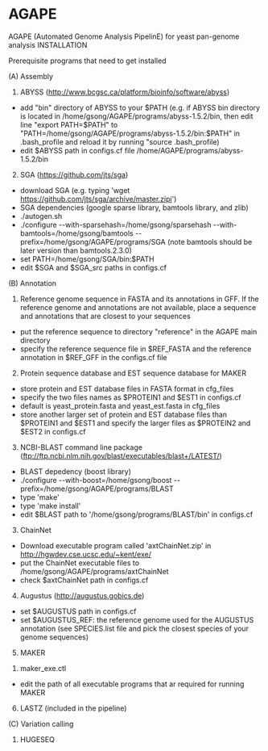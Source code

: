 AGAPE
=====

AGAPE (Automated Genome Analysis PipelinE) for yeast pan-genome analysis
INSTALLATION

Prerequisite programs that need to get installed

(A) Assembly

1. ABYSS (http://www.bcgsc.ca/platform/bioinfo/software/abyss)
  - add "bin" directory of ABYSS to your $PATH
(e.g. if ABYSS bin directory is located in /home/gsong/AGAPE/programs/abyss-1.5.2/bin,
then edit line "export PATH=$PATH" to "PATH=/home/gsong/AGAPE/programs/abyss-1.5.2/bin:$PATH" in .bash_profile and reload it by running "source .bash_profile)
  - edit $ABYSS path in configs.cf file /home/AGAPE/programs/abyss-1.5.2/bin

2. SGA (https://github.com/jts/sga)
  - download SGA (e.g. typing 'wget https://github.com/jts/sga/archive/master.zipi')
  - SGA dependencies (google sparse library, bamtools library, and zlib)
  - ./autogen.sh
  - ./configure --with-sparsehash=/home/gsong/sparsehash --with-bamtools=/home/gsong/bamtools --prefix=/home/gsong/AGAPE/programs/SGA  (note bamtools should be later version than bamtools.2.3.0)
  - set PATH=/home/gsong/SGA/bin:$PATH
  - edit $SGA and $SGA_src paths in configs.cf

(B) Annotation

1. Reference genome sequence in FASTA and its annotations in GFF. If the reference genome and annotations are not available, place a sequence and annotations that are closest to your sequences
  - put the reference sequence to directory "reference" in the AGAPE main
    directory
  - specify the reference sequence file in $REF_FASTA and the reference
    annotation in $REF_GFF in the configs.cf file

2. Protein sequence database and EST sequence database for MAKER
  - store protein and EST database files in FASTA format in cfg_files
  - specify the two files names as $PROTEIN1 and $EST1 in configs.cf
  - default is yeast_protein.fasta and yeast_est.fasta in cfg_files
  - store another larger set of protein and EST database files than $PROTEIN1 and $EST1 and specify the larger files as $PROTEIN2 and $EST2 in configs.cf

3. NCBI-BLAST command line package (ftp://ftp.ncbi.nlm.nih.gov/blast/executables/blast+/LATEST/)
  - BLAST depedency (boost library)
  - ./configure --with-boost=/home/gsong/boost --prefix=/home/gsong/AGAPE/programs/BLAST
  - type 'make'
  - type 'make install'
  - edit $BLAST path to '/home/gsong/programs/BLAST/bin' in configs.cf

3. ChainNet
  - Download executable program called 'axtChainNet.zip' in http://hgwdev.cse.ucsc.edu/~kent/exe/
  - put the ChainNet executable files to /home/gsong/AGAPE/programs/axtChainNet
  - check $axtChainNet path in configs.cf

4. Augustus (http://augustus.gobics.de)
  - set $AUGUSTUS path in configs.cf
  - set $AUGUSTUS_REF: the reference genome used for the AUGUSTUS annotation
    (see SPECIES.list file and pick the closest species of your genome
sequences)

5. MAKER
  1) maker_exe.ctl
  - edit the path of all executable programs that ar required for running MAKER

6. LASTZ (included in the pipeline)

(C) Variation calling

1. HUGESEQ
